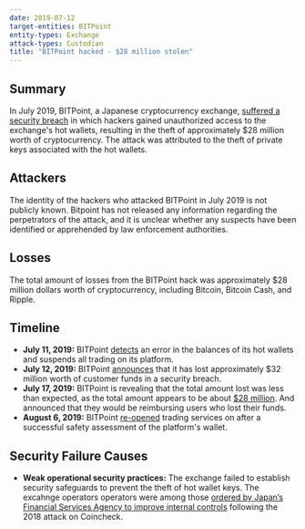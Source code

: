 ```yaml
---
date: 2019-07-12
target-entities: BITPoint
entity-types: Exchange
attack-types: Custodian
title: "BITPoint hacked - $28 million stolen"
---
```


## Summary

In July 2019, BITPoint, a Japanese cryptocurrency exchange, [suffered a security breach](https://www.bloomberg.com/news/articles/2019-07-12/japan-s-bitpoint-loses-32m-in-lastest-crypto-exchange-hack) in which hackers gained unauthorized access to the exchange's hot wallets, resulting in the theft of approximately $28 million worth of cryptocurrency. The attack was attributed to the theft of private keys associated with the hot wallets.

## Attackers

The identity of the hackers who attacked BITPoint in July 2019 is not publicly known. Bitpoint has not released any information regarding the perpetrators of the attack, and it is unclear whether any suspects have been identified or apprehended by law enforcement authorities.

## Losses

The total amount of losses from the BITPoint hack was approximately $28 million dollars worth of cryptocurrency, including Bitcoin, Bitcoin Cash, and Ripple.

## Timeline

- **July 11, 2019:** BITPoint [detects](https://www.coindeskjapan.com/14385/) an error in the balances of its hot wallets and suspends all trading on its platform.
- **July 12, 2019:** BITPoint [announces](https://www.coindesk.com/markets/2019/07/12/bitpoint-exchange-hacked-for-32-million-in-cryptocurrency/) that it has lost approximately $32 million worth of customer funds in a security breach.
- **July 17, 2019:** BITPoint is revealing that the total amount lost was less than expected, as the total amount appears to be about [$28 million](https://coingeek.com/bitpoint-to-repay-users-following-attack/). And announced that they would be reimbursing users who lost their funds.
- **August 6, 2019:** BITPoint [re-opened](https://www.cryptonewsz.com/bitpoint-japanese-crypto-exchange-re-opens-for-trade-services-after-28-million-hack-in-mid-of-july/) trading services on after a successful safety assessment of the platform's wallet.

## Security Failure Causes

- **Weak operational security practices:** The exchange failed to establish security safeguards to prevent the theft of hot wallet keys. The excahnge operators operators were among those [ordered by Japan’s Financial Services Agency to improve internal controls](https://fintelegram.com/cybercrime-crypto-exchange-hacker-stole-32-million-in-bitpoint-attack/) following the 2018 attack on Coincheck.
